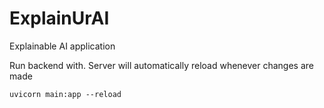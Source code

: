 # ExplainUrAI
Explainable AI application

Run backend with. Server will automatically reload whenever changes are made

    uvicorn main:app --reload
